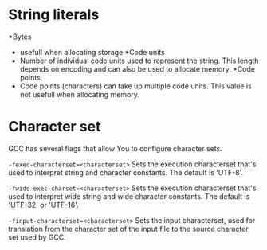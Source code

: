 # String literals
*Bytes
- usefull when allocating storage
*Code units
- Number of individual code units used to represent 
the string. This length depends on encoding and can 
also be used to allocate memory.
*Code points
- Code points (characters) can take up multiple code units.
This value is not usefull when allocating memory.

# Character set

GCC has several flags that allow You to configure character sets.

`-fexec-characterset=<characterset>`
Sets the execution characterset that's used to interpret string and
character constants. The default is 'UTF-8'.

`-fwide-exec-charset=<characterset>`
Sets the execution characterset that's used to interpret wide string
and wide character constants. The default is 'UTF-32' or 'UTF-16'.

`-finput-characterset=<characterset>`
Sets the input characterset, used for translation from the character 
set of the input file to the source character set used by GCC.	     